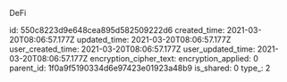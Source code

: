 DeFi

id: 550c8223d9e648cea895d582509222d6
created_time: 2021-03-20T08:06:57.177Z
updated_time: 2021-03-20T08:06:57.177Z
user_created_time: 2021-03-20T08:06:57.177Z
user_updated_time: 2021-03-20T08:06:57.177Z
encryption_cipher_text: 
encryption_applied: 0
parent_id: 1f0a9f5190334d6e97423e01923a48b9
is_shared: 0
type_: 2